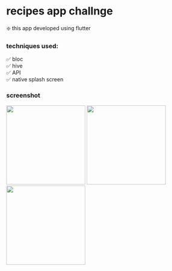 # recipes app challnge

❇️ this app developed using flutter


### techniques used:
✅ bloc <br />
✅ hive <br />
✅ API   <br />
✅ native splash screen <br />

### screenshot

<p float="left">
  <img src="https://user-images.githubusercontent.com/87250282/232328242-18d7c554-396a-4269-9801-7aafaea25d8e.png" width="210" />
  <img src="https://user-images.githubusercontent.com/87250282/232328245-cf2c4afd-5929-4016-8c5c-2230f764d97d.png" width="210" /> 
  <img src="https://user-images.githubusercontent.com/87250282/232328249-cf73612e-9a07-4525-aed1-1ad518092685.png" width="210" />
</p>

